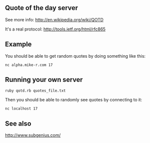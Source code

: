 ## Quote of the day server

See more info: http://en.wikipedia.org/wiki/QOTD

It's a real protocol: http://tools.ietf.org/html/rfc865

## Example

You should be able to get random quotes by doing something like this:

`nc alpha.mike-r.com 17`

## Running your own server

`ruby qotd.rb quotes_file.txt`

Then you should be able to randomly see quotes by connecting to it:

`nc localhost 17`

## See also

http://www.subgenius.com/
